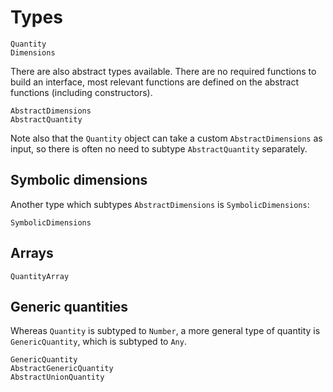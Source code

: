 # Types

```@docs
Quantity
Dimensions
```

There are also abstract types available. There are no required
functions to build an interface, most relevant functions are
defined on the abstract functions (including constructors).

```@docs
AbstractDimensions
AbstractQuantity
```

Note also that the `Quantity` object can take a custom `AbstractDimensions`
as input, so there is often no need to subtype `AbstractQuantity` separately.

## Symbolic dimensions

Another type which subtypes `AbstractDimensions` is `SymbolicDimensions`:

```@docs
SymbolicDimensions
```

## Arrays

```@docs
QuantityArray
```

## Generic quantities

Whereas `Quantity` is subtyped to `Number`,
a more general type of quantity is `GenericQuantity`,
which is subtyped to `Any`.

```@docs
GenericQuantity
AbstractGenericQuantity
AbstractUnionQuantity
```
